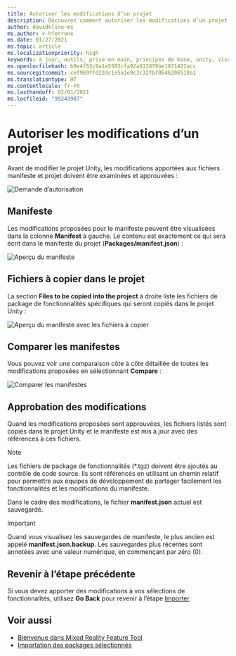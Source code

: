 ```yaml
---
title: Autoriser les modifications d’un projet
description: Découvrez comment autoriser les modifications d’un projet par Mixed Reality Feature Tool pour le développement HoloLens et VR.
author: davidkline-ms
ms.author: v-hferrone
ms.date: 01/27/2021
ms.topic: article
ms.localizationpriority: high
keywords: à jour, outils, prise en main, principes de base, unity, visual studio, toolkit, casque de réalité mixte, casque windows mixed reality, casque de réalité virtuelle, installation, Windows, HoloLens, émulateur, unreal, openxr
ms.openlocfilehash: b9e4f53c9a1e5503cfa92a612879be1971422acc
ms.sourcegitcommit: cef969ffd22dc1e5a1e9c3c32fbf0646206519a1
ms.translationtype: HT
ms.contentlocale: fr-FR
ms.lasthandoff: 02/01/2021
ms.locfileid: "99243907"
---
```

# <a name="authorizing-project-changes"></a>Autoriser les modifications d’un projet

Avant de modifier le projet Unity, les modifications apportées aux fichiers manifeste et projet doivent être examinées et approuvées :

![Demande d’autorisation](images/FeatureToolApprovalRequest.png)

## <a name="manifest"></a>Manifeste

Les modifications proposées pour le manifeste peuvent être visualisées dans la colonne **Manifest** à gauche. Le contenu est exactement ce qui sera écrit dans le manifeste du projet (**Packages/manifest.json**) :

![Aperçu du manifeste](images/ManifestPreview.png)

## <a name="files-to-be-copied-into-the-project"></a>Fichiers à copier dans le projet

La section **Files to be copied into the project** à droite liste les fichiers de package de fonctionnalités spécifiques qui seront copiés dans le projet Unity :

![Aperçu du manifeste avec les fichiers à copier](images/FilesToCopy.png)

## <a name="compare-manifests"></a>Comparer les manifestes

Vous pouvez voir une comparaison côte à côte détaillée de toutes les modifications proposées en sélectionnant **Compare** :

![Comparer les manifestes](images/FeatureToolCompareManifest.png)

## <a name="approving-changes"></a>Approbation des modifications

Quand les modifications proposées sont approuvées, les fichiers listés sont copiés dans le projet Unity et le manifeste est mis à jour avec des références à ces fichiers.

> [!NOTE]
> Les fichiers de package de fonctionnalités (*.tgz) doivent être ajoutés au contrôle de code source. Ils sont référencés en utilisant un chemin relatif pour permettre aux équipes de développement de partager facilement les fonctionnalités et les modifications du manifeste.

 Dans le cadre des modifications, le fichier **manifest.json** actuel est sauvegardé.

> [!IMPORTANT]
> Quand vous visualisez les sauvegardes de manifeste, le plus ancien est appelé **manifest.json.backup**. Les sauvegardes plus récentes sont annotées avec une valeur numérique, en commençant par zéro (0).

## <a name="going-back-to-the-previous-step"></a>Revenir à l’étape précédente

Si vous devez apporter des modifications à vos sélections de fonctionnalités, utilisez **Go Back** pour revenir à l’étape [Importer](importing-features.md).

## <a name="see-also"></a>Voir aussi

- [Bienvenue dans Mixed Reality Feature Tool](welcome-to-mr-feature-tool.md)
- [Importation des packages sélectionnés](importing-features.md)
